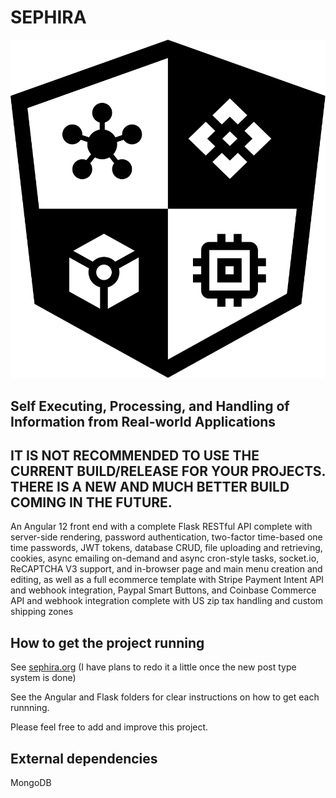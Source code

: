 # SEPHIRA

![SEPHIRA Logo](./SEPHIRA_logo.svg?raw=true)

## Self Executing, Processing, and Handling of Information from Real-world Applications

## IT IS NOT RECOMMENDED TO USE THE CURRENT BUILD/RELEASE FOR YOUR PROJECTS. THERE IS A NEW AND MUCH BETTER BUILD COMING IN THE FUTURE.

An Angular 12 front end with a complete Flask RESTful API complete with server-side rendering, password authentication, two-factor time-based one time passwords, JWT tokens, database CRUD, file uploading and retrieving, cookies, async emailing on-demand and async cron-style tasks, socket.io, ReCAPTCHA V3 support, and in-browser page and main menu creation and editing, as well as a full ecommerce template with Stripe Payment Intent API and webhook integration, Paypal Smart Buttons, and Coinbase Commerce API and webhook integration complete with US zip tax handling and custom shipping zones

## How to get the project running

See [sephira.org](https://sephira.org/) (I have plans to redo it a little once the new post type system is done)

See the Angular and Flask folders for clear instructions on how to get each runnning.

Please feel free to add and improve this project.

## External dependencies

MongoDB
